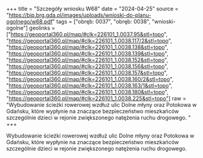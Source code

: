 +++
title = "Szczegóły wniosku W68"
date = "2024-04-25"
source = "https://bip.brg.gda.pl/images/uploads/wnioski-do-planu-ogolnego/w68.pdf"
tags = ["obręb: 0037", "obręb: 0038", "wnioski-ogolne"]
geolinks = ["https://geoportal360.pl/map/#clk=226101_1.0037.95&stl=topo", "https://geoportal360.pl/map/#clk=226101_1.0038.117/2&stl=topo", "https://geoportal360.pl/map/#clk=226101_1.0038.138&stl=topo", "https://geoportal360.pl/map/#clk=226101_1.0038.139&stl=topo", "https://geoportal360.pl/map/#clk=226101_1.0038.152&stl=topo", "https://geoportal360.pl/map/#clk=226101_1.0038.156&stl=topo", "https://geoportal360.pl/map/#clk=226101_1.0038.157&stl=topo", "https://geoportal360.pl/map/#clk=226101_1.0038.160/2&stl=topo", "https://geoportal360.pl/map/#clk=226101_1.0038.163/1&stl=topo", "https://geoportal360.pl/map/#clk=226101_1.0038.180&stl=topo", "https://geoportal360.pl/map/#clk=226101_1.0038.225&stl=topo"]
raw = "Wybudowanie ścieżki rowerowej wzdłuż ulic Dolne młyny oraz Potokowa w Gdańsku, które wypłynie na znaczące bezpieczeństwo mieszkańców szczególnie dzieci w rejonie zwiększonego natężenia ruchu drogowego. "
+++

Wybudowanie ścieżki rowerowej wzdłuż ulic Dolne młyny oraz Potokowa w Gdańsku,
które wypłynie na znaczące bezpieczeństwo mieszkańców szczególnie dzieci w rejonie
zwiększonego natężenia ruchu drogowego.



